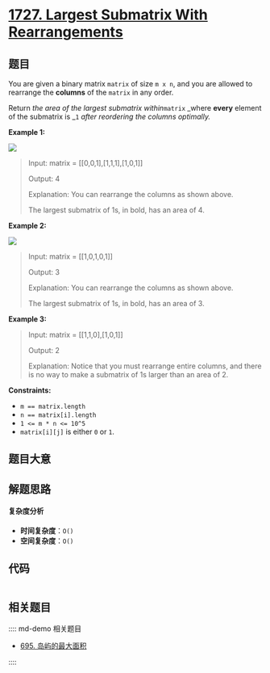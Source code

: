 # [1727. Largest Submatrix With Rearrangements](https://leetcode.com/problems/largest-submatrix-with-rearrangements/)

## 题目

You are given a binary matrix `matrix` of size `m x n`, and you are allowed to
rearrange the **columns** of the `matrix` in any order.

Return _the area of the largest submatrix within_`matrix` _where **every**
element of the submatrix is _`1` _after reordering the columns optimally._

**Example 1:**

![](https://assets.leetcode.com/uploads/2020/12/29/screenshot-2020-12-30-at-40536-pm.png)

> Input: matrix = [[0,0,1],[1,1,1],[1,0,1]]
>
> Output: 4
>
> Explanation: You can rearrange the columns as shown above.
>
> The largest submatrix of 1s, in bold, has an area of 4.

**Example 2:**

![](https://assets.leetcode.com/uploads/2020/12/29/screenshot-2020-12-30-at-40852-pm.png)

> Input: matrix = [[1,0,1,0,1]]
>
> Output: 3
>
> Explanation: You can rearrange the columns as shown above.
>
> The largest submatrix of 1s, in bold, has an area of 3.

**Example 3:**

> Input: matrix = [[1,1,0],[1,0,1]]
>
> Output: 2
>
> Explanation: Notice that you must rearrange entire columns, and there is no way to make a submatrix of 1s larger than an area of 2.

**Constraints:**

- `m == matrix.length`
- `n == matrix[i].length`
- `1 <= m * n <= 10^5`
- `matrix[i][j]` is either `0` or `1`.

## 题目大意

## 解题思路

#### 复杂度分析

- **时间复杂度**：`O()`
- **空间复杂度**：`O()`

## 代码

```javascript

```

## 相关题目

:::: md-demo 相关题目

- [695. 岛屿的最大面积](https://leetcode.com/problems/max-area-of-island)

::::
